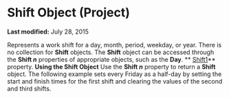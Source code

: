 
# Shift Object (Project)

 **Last modified:** July 28, 2015


Represents a work shift for a day, month, period, weekday, or year. There is no collection for  **Shift** objects. The **Shift** object can be accessed through the **Shift _n_** properties of appropriate objects, such as the **Day**. ** [Shift1](f57a5d81-85a6-0464-943a-0556b9521755.md)** property.
 **Using the Shift Object**
Use the  **Shift _n_** property to return a **Shift** object. The following example sets every Friday as a half-day by setting the start and finish times for the first shift and clearing the values of the second and third shifts.
